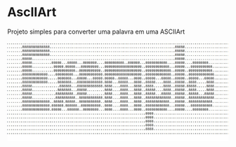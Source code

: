 # AscIIArt

Projeto simples para converter uma palavra em uma ASCIIArt



![alt text](https://github.com/jonatanreseck/AscIIArt/blob/main/exemplo.jpg?raw=true)

